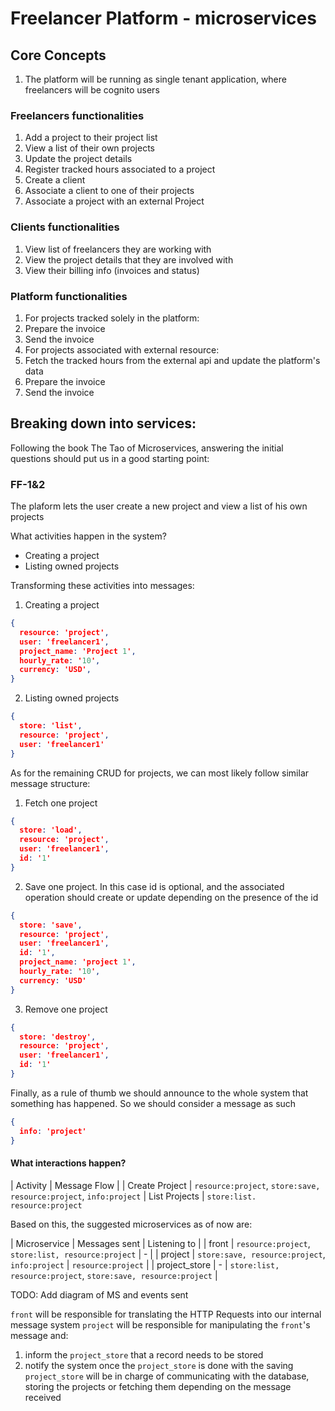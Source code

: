 # Freelancer Platform - microservices

## Core Concepts

1. The platform will be running as single tenant application, where freelancers will be cognito users

### Freelancers functionalities

1. Add a project to their project list
2. View a list of their own projects
3. Update the project details
4. Register tracked hours associated to a project
4. Create a client
5. Associate a client to one of their projects
6. Associate a project with an external Project

### Clients functionalities

1. View list of freelancers they are working with
2. View the project details that they are involved with
3. View their billing info (invoices and status)

### Platform functionalities

1. For projects tracked solely in the platform:
  1. Prepare the invoice
  2. Send the invoice
3. For projects associated with external resource:
  1. Fetch the tracked hours from the external api and update the platform's data
  2. Prepare the invoice
  3. Send the invoice

## Breaking down into services:

Following the book The Tao of Microservices, answering the initial questions should put us in a good starting point:

### FF-1&2

The plaform lets the user create a new project and view a list of his own projects

What activities happen in the system?
- Creating a project
- Listing owned projects

Transforming these activities into messages:
1. Creating a project

```json
{
  resource: 'project',
  user: 'freelancer1',
  project_name: 'Project 1',
  hourly_rate: '10',
  currency: 'USD',
}
```

2. Listing owned projects

```json
{
  store: 'list',
  resource: 'project',
  user: 'freelancer1'
}
```

As for the remaining CRUD for projects, we can most likely follow similar message structure:

1. Fetch one project
```json
{
  store: 'load',
  resource: 'project',
  user: 'freelancer1',
  id: '1'
}
```

2. Save one project. In this case id is optional, and the associated operation should create or update depending on the presence of the id
```json
{
  store: 'save',
  resource: 'project',
  user: 'freelancer1',
  id: '1',
  project_name: 'project 1',
  hourly_rate: '10',
  currency: 'USD'
}
```

3. Remove one project
```json
{
  store: 'destroy',
  resource: 'project',
  user: 'freelancer1',
  id: '1'
}
```

Finally, as a rule of thumb we should announce to the whole system that something has happened. So we should consider a message as such

```json
{
  info: 'project'
}
```

#### What interactions happen?

| Activity | Message Flow |
| Create Project | `resource:project`, `store:save, resource:project`, `info:project`
| List Projects | `store:list. resource:project`

Based on this, the suggested microservices as of now are:

| Microservice | Messages sent | Listening to |
| front | `resource:project`, `store:list, resource:project` | - |
| project | `store:save, resource:project`, `info:project` | `resource:project` |
| project_store | - | `store:list, resource:project`, `store:save, resource:project` |

TODO: Add diagram of MS and events sent

`front` will be responsible for translating the HTTP Requests into our internal message system
`project` will be responsible for manipulating the `front`'s message and:
  1. inform the `project_store` that a record needs to be stored
  2. notify the system once the `project_store` is done with the saving
`project_store` will be in charge of communicating with the database, storing the projects or
fetching them depending on the message received
